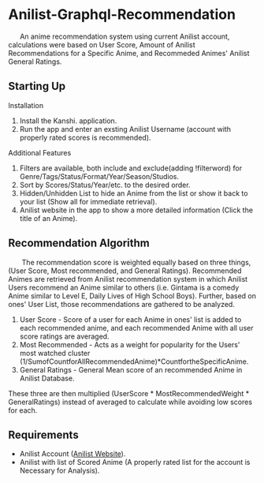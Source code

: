 # Anilist-Graphql-Recommendation
&nbsp;&nbsp;&nbsp;&nbsp;&nbsp;&nbsp;An anime recommendation system using current Anilist account, calculations were based on User Score, Amount of Anilist Recommendations for a Specific Anime, and Recommeded Animes' Anilist General Ratings.

## Starting Up
  Installation
  1. Install the Kanshi. application.
  2. Run the app and enter an exsting Anilist Username (account with properly rated scores is recommended).
  
  Additional Features
  1. Filters are available, both include and exclude(adding !filterword) for Genre/Tags/Status/Format/Year/Season/Studios.
  2. Sort by Scores/Status/Year/etc. to the desired order.
  3. Hidden/Unhidden List to hide an Anime from the list or show it back to your list (Show all for immediate retrieval).
  4. Anilist website in the app to show a more detailed information (Click the title of an Anime).

## Recommendation Algorithm
  &nbsp;&nbsp;&nbsp;&nbsp;&nbsp;&nbsp; The recommendation score is weighted equally based on three things, (User Score, Most recommended, and General Ratings). Recommended Animes are retrieved from Anilist recommendation system in which Anilist Users recommend an Anime similar to others (i.e. Gintama is a comedy Anime similar to Level E, Daily Lives of High School Boys). Further, based on ones' User List, those recommendations are gathered to be analyzed.
  
  1. User Score - Score of a user for each Anime in ones' list is added to each recommended anime, and each recommended Anime with all user score ratings are averaged.
  2. Most Recommended - Acts as a weight for popularity for the Users' most watched cluster (1/SumofCountforAllRecommendedAnime)*CountfortheSpecificAnime.
  3. General Ratings - General Mean score of an recommended Anime in Anilist Database.

  These three are then multiplied (UserScore * MostRecommendedWeight * GeneralRatings) instead of averaged to calculate while avoiding low scores for each.
  
## Requirements
   - Anilist Account ([Anilist Website](https://anilist.co/home)).
   - Anilist with list of Scored Anime (A properly rated list for the account is Necessary for Analysis).
